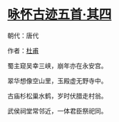 # [咏怀古迹五首·其四](http://so.gushiwen.org/view_70860.aspx)

朝代：唐代

作者：[杜甫](http://so.gushiwen.org/author_474.aspx)

蜀主窥吴幸三峡，崩年亦在永安宫。

翠华想像空山里，玉殿虚无野寺中。

古庙杉松巢水鹤，岁时伏腊走村翁。

武侯祠堂常邻近，一体君臣祭祀同。

